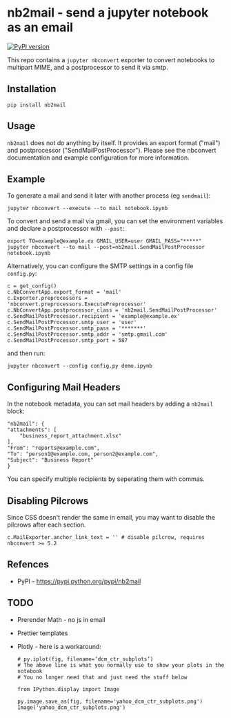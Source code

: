 # nb2mail - send a jupyter notebook as an email

[![PyPI version](https://badge.fury.io/py/nb2mail.svg)](https://badge.fury.io/py/nb2mail)

This repo contains a `jupyter nbconvert` exporter to convert notebooks to multipart MIME, and a postprocessor to
send it via smtp.

## Installation

    pip install nb2mail

## Usage

`nb2mail` does not do anything by itself. It provides an export format
("mail") and postprocessor ("SendMailPostProcessor"). Please see the nbconvert
documentation and example configuration for more information.

## Example

To generate a mail and send it later with another process (eg `sendmail`):

    jupyter nbconvert --execute --to mail notebook.ipynb

To convert and send a mail via gmail, you can set the environment
variables and declare a postprocessor with `--post`:

    export TO=example@example.ex GMAIL_USER=user GMAIL_PASS="*****"
    jupyter nbconvert --to mail --post=nb2mail.SendMailPostProcessor notebook.ipynb

Alternatively, you can configure the SMTP settings in a config file `config.py`:

    c = get_config()
    c.NbConvertApp.export_format = 'mail'
    c.Exporter.preprocessors = 'nbconvert.preprocessors.ExecutePreprocessor'
    c.NbConvertApp.postprocessor_class = 'nb2mail.SendMailPostProcessor'
    c.SendMailPostProcessor.recipient = 'example@example.ex'
    c.SendMailPostProcessor.smtp_user = 'user'
    c.SendMailPostProcessor.smtp_pass = '*******'
    c.SendMailPostProcessor.smtp_addr = 'smtp.gmail.com'
    c.SendMailPostProcessor.smtp_port = 587

and then run:

    jupyter nbconvert --config config.py demo.ipynb

## Configuring Mail Headers

In the notebook metadata, you can set mail headers by adding a `nb2mail` block:

    "nb2mail": {
    "attachments": [
        "business_report_attachment.xlsx"
    ],
    "From": "reports@example.com",
    "To": "person1@example.com, person2@example.com",
    "Subject": "Business Report"
    }

You can specify multiple recipients by seperating them with commas.

## Disabling Pilcrows

Since CSS doesn't render the same in email, you may want to disable the pilcrows after each section.

    c.MailExporter.anchor_link_text = '' # disable pilcrow, requires nbconvert >= 5.2

## Refences

  * PyPI - https://pypi.python.org/pypi/nb2mail

## TODO

  * Prerender Math - no js in email
  * Prettier templates
  * Plotly - here is a workaround:

        # py.iplot(fig, filename=‘dcm_ctr_subplots’)
        # The above line is what you normally use to show your plots in the notebook
        # You no longer need that and just need the stuff below

        from IPython.display import Image

        py.image.save_as(fig, filename='yahoo_dcm_ctr_subplots.png')
        Image('yahoo_dcm_ctr_subplots.png')
